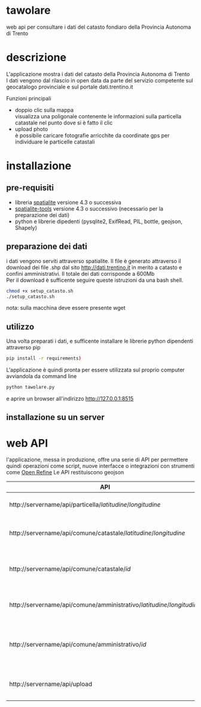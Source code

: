 # tawolare
web api per consultare i dati del catasto fondiaro della Provincia Autonoma di Trento
# descrizione
L'applicazione mostra i dati del catasto della Provincia Autonoma di Trento<br/>
I dati vengono dal rilascio in open data da parte del servizio competente sul geocatalogo provinciale e sul portale dati.trentino.it

Funzioni principali
- doppio clic sulla mappa<br/>visualizza una poligonale contenente le informazioni sulla particella catastale nel punto dove si è fatto il clic
- upload photo<br/> è possibile caricare fotografie arricchite da coordinate gps per individuare le particelle catastali
  


# installazione
## pre-requisiti
- libreria [spatialite](https://www.gaia-gis.it/fossil/libspatialite/index) versione 4.3 o successiva
- [spatialite-tools](https://www.gaia-gis.it/fossil/spatialite-tools/index) versione 4.3 o successivo (necessario per la preparazione dei dati)
- python e librerie dipedenti (pysqlite2, ExifRead, PIL, bottle, geojson, Shapely)

## preparazione dei dati
i dati vengono serviti attraverso spatialite. Il file è generato attraverso il download dei file .shp dal sito http://dati.trentino.it in merito a catasto e confini amministrativi.
Il totale dei dati corrisponde a 600Mb<br/>
Per il download è sufficente seguire queste istruzioni da una bash shell.
```bash
chmod +x setup_catasto.sh
./setup_catasto.sh
```
nota: sulla macchina deve essere presente wget

## utilizzo
Una volta preparati i dati, e sufficente installare le librerie python dipendenti attraverso pip
```bash
pip install -r requirements)
```
L'applicazione è quindi pronta per essere utilizzata sul proprio computer avviandola da command line
```bash
python tawolare.py
```
e aprire un browser all'indirizzo http://127.0.0.1:8515

## installazione su un server

# web API
l'applicazione, messa in produzione, offre una serie di API per permettere quindi operazioni come script, nuove interfacce o integrazioni con strumenti come [Open Refine](http://openrefine.org/)
Le API restituiscono geojson

| API        | Descrizione           | Metodo  |
| ------------- |:-------------:| -----:|
| http://servername/api/particella/*latitudine*/*longitudine* | informazioni particella da lat/long | get |
| http://servername/api/comune/catastale/*latitudine*/*longitudine* | informazioni comune catastale da lat/long | get |
| http://servername/api/comune/catastale/*id*| informazioni comune catastale da identificativo univoco | get |
| http://servername/api/comune/amministrativo/*latitudine*/*longitudine* | informazioni comune amministrativo da lat/long | get |
| http://servername/api/comune/amministrativo/*id*| informazioni comune amministrativo da identificativo univoco | get |
| http://servername/api/upload| informazioni particella da foto con geotag | post |

